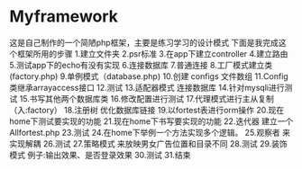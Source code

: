 # Myframework
这是自己制作的一个简陋php框架，主要是练习学习的设计模式 下面是我完成这个框架所用的步骤
1.建立文件夹
2.psr标准
3.在app下建立controller
4.建立路由
5.测试app下的echo有没有实现
6.连接数据库
7.普通连接
8.工厂模式建立类(factory.php)
9.单例模式（database.php)
10.创建 configs 文件数组
11.Config类继承arrayaccess接口
12.测试
13.适配器模式 连接数据库
14.针对mysqli进行测试
15.书写其他两个数据库类
16.修改配置进行测试
17.代理模式进行主从复制（入:factory）
18.注册树 优化数据库链接
19.以fortest表进行orm操作
20.现在home下测试要实现的功能
21.现在home下书写要实现的功能
22.迭代器  建立一个Allfortest.php
23.测试
24.在home下举例一个方法实现多个逻辑。
25.观察者 来实现解耦
26.测试
27.策略模式 来放映男女广告位置和目录不同
28.测试
29.装饰模式 例子:输出效果、是否登录效果 
30.测试
31.结束
